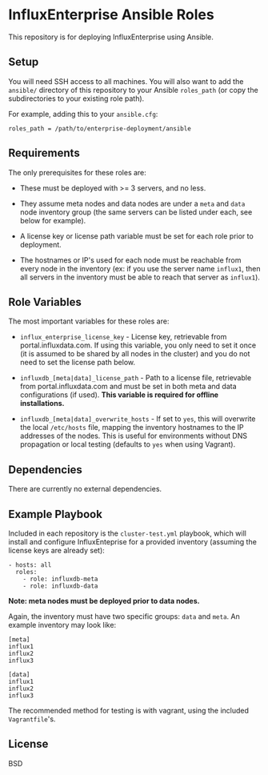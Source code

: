 InfluxEnterprise Ansible Roles
==============================

This repository is for deploying InfluxEnterprise using Ansible.

Setup
-----

You will need SSH access to all machines. You will also want to add
the `ansible/` directory of this repository to your Ansible `roles_path`
(or copy the subdirectories to your existing role path). 

For example, adding this to your `ansible.cfg`:

```
roles_path = /path/to/enterprise-deployment/ansible
```

Requirements
------------

The only prerequisites for these roles are:

* These must be deployed with >= 3 servers, and no less.

* They assume meta nodes and data nodes are under a `meta` and `data`
  node inventory group (the same servers can be listed under each, see
  below for example).

* A license key or license path variable must be set for each role
  prior to deployment.
  
* The hostnames or IP's used for each node must be reachable from
  every node in the inventory (ex: if you use the server name
  `influx1`, then all servers in the inventory must be able to reach
  that server as `influx1`).

Role Variables
--------------

The most important variables for these roles are:

* `influx_enterprise_license_key` - License key, retrievable from
  portal.influxdata.com. If using this variable, you only need to set
  it once (it is assumed to be shared by all nodes in the cluster) and
  you do not need to set the license path below.

* `influxdb_[meta|data]_license_path` - Path to a license file,
  retrievable from portal.influxdata.com and must be set in both meta
  and data configurations (if used). **This variable is required for
  offline installations.**

* `influxdb_[meta|data]_overwrite_hosts` - If set to `yes`, this will
  overwrite the local `/etc/hosts` file, mapping the inventory
  hostnames to the IP addresses of the nodes. This is useful for
  environments without DNS propagation or local testing (defaults to
  `yes` when using Vagrant).

Dependencies
------------

There are currently no external dependencies.

Example Playbook
----------------

Included in each repository is the `cluster-test.yml` playbook, which
will install and configure InfluxEnteprise for a provided inventory
(assuming the license keys are already set):

```
- hosts: all
  roles:
    - role: influxdb-meta
    - role: influxdb-data
```

**Note: meta nodes must be deployed prior to data nodes.**

Again, the inventory must have two specific groups: `data` and
`meta`. An example inventory may look like:

```
[meta]
influx1
influx2
influx3

[data]
influx1
influx2
influx3
```

The recommended method for testing is with vagrant, using the included
`Vagrantfile`'s.

License
-------

BSD
